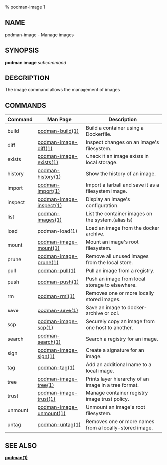 % podman-image 1

## NAME

podman\-image - Manage images

## SYNOPSIS

**podman image** _subcommand_

## DESCRIPTION

The image command allows the management of images

## COMMANDS

| Command | Man Page                                                                 | Description                                            |
| ------- | ------------------------------------------------------------------------ | ------------------------------------------------------ |
| build   | [podman-build(1)](commands/podman-build.md)                              | Build a container using a Dockerfile.                  |
| diff    | [podman-image-diff(1)](commands/podman-image/podman-image-diff.md)       | Inspect changes on an image's filesystem.              |
| exists  | [podman-image-exists(1)](commands/podman-image/podman-image-exists.md)   | Check if an image exists in local storage.             |
| history | [podman-history(1)](commands/podman-history.md)                          | Show the history of an image.                          |
| import  | [podman-import(1)](commands/podman-import.md)                            | Import a tarball and save it as a filesystem image.    |
| inspect | [podman-image-inspect(1)](commands/podman-image/podman-image-inspect.md) | Display an image's configuration.                      |
| list    | [podman-images(1)](commands/podman-images.md)                            | List the container images on the system.(alias ls)     |
| load    | [podman-load(1)](commands/podman-load.md)                                | Load an image from the docker archive.                 |
| mount   | [podman-image-mount(1)](commands/podman-image/podman-image-mount.md)     | Mount an image's root filesystem.                      |
| prune   | [podman-image-prune(1)](commands/podman-image/podman-image-prune.md)     | Remove all unused images from the local store.         |
| pull    | [podman-pull(1)](commands/podman-pull.md)                                | Pull an image from a registry.                         |
| push    | [podman-push(1)](commands/podman-push.md)                                | Push an image from local storage to elsewhere.         |
| rm      | [podman-rmi(1)](commands/podman-rmi.md)                                  | Removes one or more locally stored images.             |
| save    | [podman-save(1)](commands/podman-save.md)                                | Save an image to docker-archive or oci.                |
| scp     | [podman-image-scp(1)](commands/podman-image/podman-image-scp.md)         | Securely copy an image from one host to another.       |
| search  | [podman-search(1)](commands/podman-search.md)                            | Search a registry for an image.                        |
| sign    | [podman-image-sign(1)](commands/podman-image/podman-image-sign.md)       | Create a signature for an image.                       |
| tag     | [podman-tag(1)](commands/podman-tag.md)                                  | Add an additional name to a local image.               |
| tree    | [podman-image-tree(1)](commands/podman-image/podman-image-tree.md)       | Prints layer hierarchy of an image in a tree format.   |
| trust   | [podman-image-trust(1)](commands/podman-image/podman-image-trust.md)     | Manage container registry image trust policy.          |
| unmount | [podman-image-unmount(1)](commands/podman-image/podman-image-unmount.md) | Unmount an image's root filesystem.                    |
| untag   | [podman-untag(1)](commands/podman-untag.md)                              | Removes one or more names from a locally-stored image. |

## SEE ALSO

**[podman(1)](commands/podman.md)**
